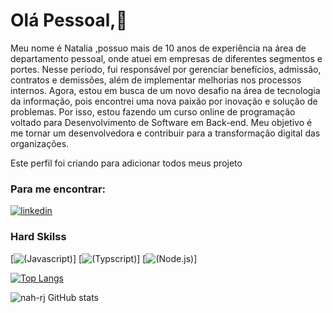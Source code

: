 # Olá Pessoal,👋

Meu nome é Natalia ,possuo mais de 10 anos de experiência na área de departamento pessoal, onde atuei em empresas de diferentes segmentos e portes. Nesse período, fui responsável por gerenciar benefícios, admissão, contratos e demissões, além de implementar melhorias nos processos internos. Agora, estou em busca de um novo desafio na área de tecnologia da informação, pois encontrei uma nova paixão por inovação e solução de problemas. Por isso, estou fazendo um curso online de programação voltado para Desenvolvimento de Software em Back-end.
Meu objetivo é me tornar um desenvolvedora e contribuir para a transformação digital das organizações.

Este perfil foi criando para adicionar todos meus projeto

### Para me encontrar:
[![linkedin]( https://img.shields.io/badge/LinkedIn-0077B5?style=for-the-badge&logo=linkedin&logoColor=white)](www.linkedin.com/in/natalia-ribeiro-de-jesus-12311251)

### Hard Skilss
[![(Javascript)](https://img.shields.io/badge/JavaScript-323330?style=for-the-badge&logo=javascript&logoColor=F7DF1E)]
[![(Typscript)](https://img.shields.io/badge/TypeScript-007ACC?style=for-the-badge&logo=typescript&logoColor=white)]
[![(Node.js)](https://img.shields.io/badge/Node%20js-339933?style=for-the-badge&logo=nodedotjs&logoColor=white)]

[![Top Langs](https://github-readme-stats.vercel.app/api/top-langs/?username=Breadcrumbsnah_rj)](https://github.com/nah-rj)

![nah-rj GitHub stats](https://github-readme-stats.vercel.app/api?username=nah-rj&show_icons=true&theme=dark)

